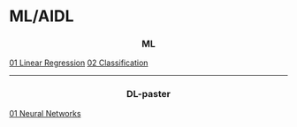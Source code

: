 # ML/AIDL
<h3 align="center">ML</h3>
<a href="https://github.com/richiebthomas/ML/tree/main/Linear%20Regression">01 Linear Regression</a>
<a href="https://github.com/richiebthomas/ML/tree/main/Classification">02 Classification</a>
<hr>
<h3 align="center">DL-paster</h3>
<a href="https://github.com/richiebthomas/ML/tree/main/DL">01 Neural Networks</a>
